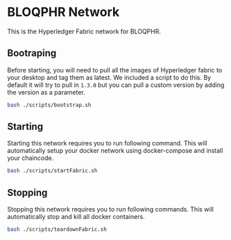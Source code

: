 # BLOQPHR Network
This is the Hyperledger Fabric network for BLOQPHR.

## Bootraping 
Before starting, you will need to pull all the images of Hyperledger fabric to your desktop and tag them as latest. We included a script to do this. By default it will try to pull in `1.3.0` but you can pull a custom version by adding the version as a parameter.
```bash
bash ./scripts/bootstrap.sh
```
## Starting
Starting this network requires you to run following command. This will automatically setup your docker network using docker-compose and install your chaincode.
```bash
bash ./scripts/startFabric.sh
```

## Stopping
Stopping this network requires you to run following commands. This will automatically stop and kill all docker containers.
```bash
bash ./scripts/teardownFabric.sh
```
